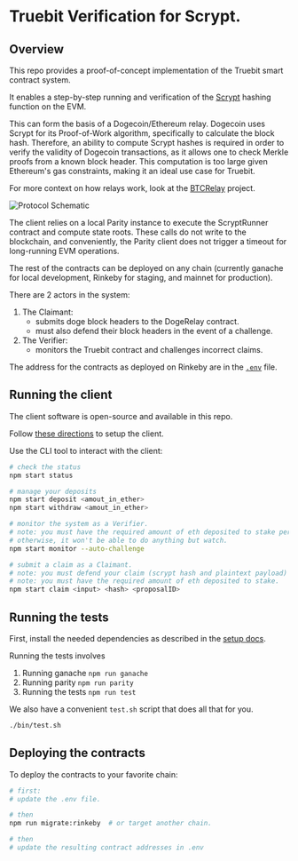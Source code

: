 
# Truebit Verification for Scrypt.

## Overview

This repo provides a proof-of-concept implementation of the Truebit smart contract system.

It enables a step-by-step running and verification of the [Scrypt](https://en.wikipedia.org/wiki/Scrypt) hashing function on the EVM.

This can form the basis of a Dogecoin/Ethereum relay. Dogecoin uses Scrypt for its Proof-of-Work algorithm, specifically to calculate the block hash. Therefore, an ability to compute Scrypt hashes is required in order to verify the validity of Dogecoin transactions, as it allows one to check Merkle proofs from a known block header. This computation is too large given Ethereum's gas constraints, making it an ideal use case for Truebit.

For more context on how relays work, look at the [BTCRelay](https://github.com/ethereum/btcrelay) project.

![Protocol Schematic](./doge-eth.png)


The client relies on a local Parity instance to execute the ScryptRunner contract and compute state roots. These calls do not write to the blockchain, and conveniently, the Parity client does not trigger a timeout for long-running EVM operations.

The rest of the contracts can be deployed on any chain (currently ganache for local development, Rinkeby for staging, and mainnet for production).

There are 2 actors in the system:

1. The Claimant:
    -  submits doge block headers to the DogeRelay contract.
    -  must also defend their block headers in the event of a challenge.
2. The Verifier:
    -  monitors the Truebit contract and challenges incorrect claims.

The address for the contracts as deployed on Rinkeby are in the [`.env`](https://github.com/dogethereum/scrypt-interactive/blob/master/.env) file.

## Running the client

The client software is open-source and available in this repo.

Follow [these directions](https://github.com/dogethereum/scrypt-interactive/blob/master/docs/setup.md) to setup the client.

Use the CLI tool to interact with the client:

```bash
# check the status
npm start status

# manage your deposits
npm start deposit <amout_in_ether>
npm start withdraw <amout_in_ether>

# monitor the system as a Verifier.
# note: you must have the required amount of eth deposited to stake per claim you want to challenge;
# otherwise, it won't be able to do anything but watch.
npm start monitor --auto-challenge

# submit a claim as a Claimant.
# note: you must defend your claim (scrypt hash and plaintext payload) against challenges. 
# note: you must have the required amount of eth deposited to stake.
npm start claim <input> <hash> <proposalID>

```

## Running the tests

First, install the needed dependencies as described in the [setup docs](https://github.com/dogethereum/scrypt-interactive/blob/master/docs/setup.md).

Running the tests involves
1. Running ganache `npm run ganache`
2. Running parity `npm run parity`
3. Running the tests `npm run test`

We also have a convenient `test.sh` script that does all that for you.
```bash
./bin/test.sh
```

## Deploying the contracts

To deploy the contracts to your favorite chain:

```bash
# first:
# update the .env file.

# then
npm run migrate:rinkeby  # or target another chain.

# then
# update the resulting contract addresses in .env

```

